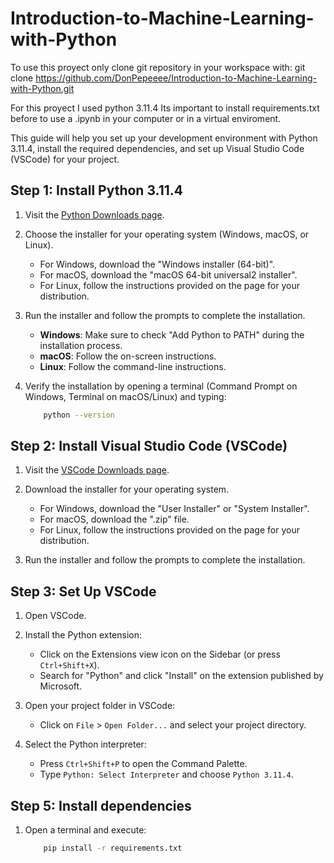 # Introduction-to-Machine-Learning-with-Python

To use this proyect only clone git repository in your workspace with:
git clone https://github.com/DonPepeeee/Introduction-to-Machine-Learning-with-Python.git

For this proyect I used python 3.11.4
Its important to install requirements.txt before to use a .ipynb
 in your computer or in a virtual enviroment.

This guide will help you set up your development environment with Python 3.11.4, install the required dependencies, and set up Visual Studio Code (VSCode) for your project.

## Step 1: Install Python 3.11.4

1. Visit the [Python Downloads page](https://www.python.org/downloads/release/python-3114/).
2. Choose the installer for your operating system (Windows, macOS, or Linux).
   - For Windows, download the "Windows installer (64-bit)".
   - For macOS, download the "macOS 64-bit universal2 installer".
   - For Linux, follow the instructions provided on the page for your distribution.

3. Run the installer and follow the prompts to complete the installation.
   - **Windows**: Make sure to check "Add Python to PATH" during the installation process.
   - **macOS**: Follow the on-screen instructions.
   - **Linux**: Follow the command-line instructions.

4. Verify the installation by opening a terminal (Command Prompt on Windows, Terminal on macOS/Linux) and typing:
    ```sh
        python --version
## Step 2: Install Visual Studio Code (VSCode)
1. Visit the [VSCode Downloads page](https://code.visualstudio.com/Download).

2. Download the installer for your operating system.
   - For Windows, download the "User Installer" or "System Installer".
   - For macOS, download the ".zip" file.
   - For Linux, follow the instructions provided on the page for your distribution.

3. Run the installer and follow the prompts to complete the installation.

## Step 3: Set Up VSCode

1. Open VSCode.

2. Install the Python extension:
   - Click on the Extensions view icon on the Sidebar (or press `Ctrl+Shift+X`).
   - Search for "Python" and click "Install" on the extension published by Microsoft.

3. Open your project folder in VSCode:
   - Click on `File` > `Open Folder...` and select your project directory.

4. Select the Python interpreter:
   - Press `Ctrl+Shift+P` to open the Command Palette.
   - Type `Python: Select Interpreter` and choose `Python 3.11.4`.


## Step 5: Install dependencies
1. Open a terminal and execute: 
    ```sh
        pip install -r requirements.txt 
